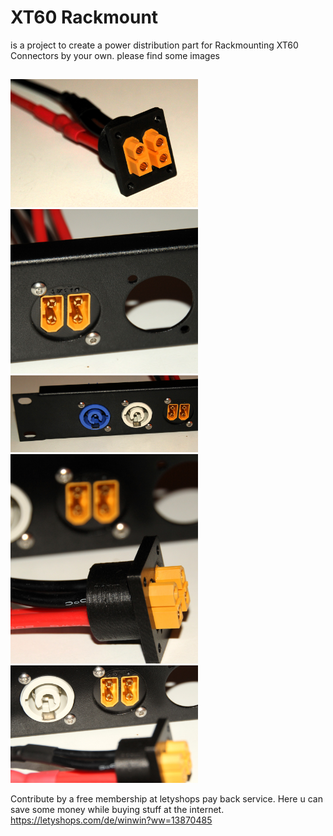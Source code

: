 <h1>XT60 Rackmount</h1>
<p></p>is a project to create a power distribution part for Rackmounting XT60 Connectors by your own.
please find some images</p>

<h2></h2>
<img src="https://github.com/DF3MT/XT60_Rackmount/blob/master/images/(1).JPG" width="300px" />
<img src="https://github.com/DF3MT/XT60_Rackmount/blob/master/images/(2).JPG" width="300px" />
<img src="https://github.com/DF3MT/XT60_Rackmount/blob/master/images/(3).JPG" width="300px" />
<img src="https://github.com/DF3MT/XT60_Rackmount/blob/master/images/(4).JPG" width="300px" />
<img src="https://github.com/DF3MT/XT60_Rackmount/blob/master/images/(5).JPG" width="300px" />


Contribute by a free membership at letyshops pay back service. Here u can save some money while buying stuff at the internet.
https://letyshops.com/de/winwin?ww=13870485

